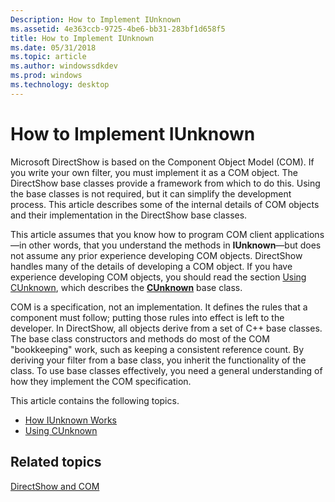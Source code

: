 ```yaml
---
Description: How to Implement IUnknown
ms.assetid: 4e363ccb-9725-4be6-bb31-283bf1d658f5
title: How to Implement IUnknown
ms.date: 05/31/2018
ms.topic: article
ms.author: windowssdkdev
ms.prod: windows
ms.technology: desktop
---
```


# How to Implement IUnknown

Microsoft DirectShow is based on the Component Object Model (COM). If you write your own filter, you must implement it as a COM object. The DirectShow base classes provide a framework from which to do this. Using the base classes is not required, but it can simplify the development process. This article describes some of the internal details of COM objects and their implementation in the DirectShow base classes.

This article assumes that you know how to program COM client applications—in other words, that you understand the methods in **IUnknown**—but does not assume any prior experience developing COM objects. DirectShow handles many of the details of developing a COM object. If you have experience developing COM objects, you should read the section [Using CUnknown](using-cunknown.md), which describes the [**CUnknown**](cunknown.md) base class.

COM is a specification, not an implementation. It defines the rules that a component must follow; putting those rules into effect is left to the developer. In DirectShow, all objects derive from a set of C++ base classes. The base class constructors and methods do most of the COM "bookkeeping" work, such as keeping a consistent reference count. By deriving your filter from a base class, you inherit the functionality of the class. To use base classes effectively, you need a general understanding of how they implement the COM specification.

This article contains the following topics.

-   [How IUnknown Works](how-iunknown-works.md)
-   [Using CUnknown](using-cunknown.md)

## Related topics

<dl> <dt>

[DirectShow and COM](directshow-and-com.md)
</dt> </dl>

 

 



